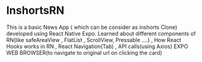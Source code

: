 # InshortsRN
This is a basic News App ( which can be consider as inshorts Clone) developed using React Native Expo. 
Learned about different components of RN(like safeAreaView , FlatList , ScrollView, Pressable ....) ,
How React Hooks works in RN , 
React Navigation(Tab) , 
API calls(using Axios) 
EXPO WEB BROWSER(to navigate to original url on clicking the card)
